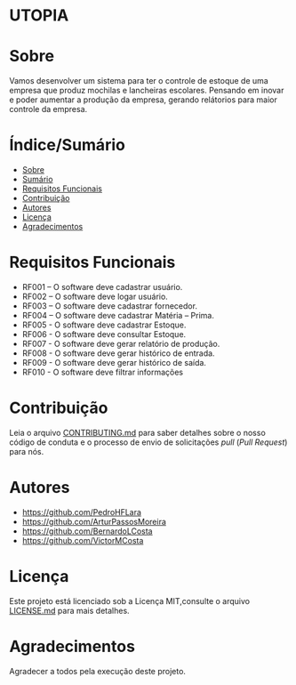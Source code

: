 # UTOPIA

# Sobre 

Vamos desenvolver um sistema para ter o controle de estoque de uma empresa que produz mochilas e lancheiras escolares. Pensando em inovar e poder aumentar a produção da empresa, gerando relátorios para maior controle da empresa. 

# Índice/Sumário

* [Sobre](#sobre-o-projeto)
* [Sumário](#índice/sumário)
* [Requisitos Funcionais](#requisitos-funcionais)
* [Contribuição](#contribuição)
* [Autores](#autores)
* [Licença](#licença)
* [Agradecimentos](#agradecimentos)

# Requisitos Funcionais 

* RF001 – O software deve cadastrar usuário.
* RF002 – O software deve logar usuário.
* RF003 – O software deve cadastrar fornecedor.
* RF004 – O software deve cadastrar Matéria – Prima.
* RF005 - O software deve cadastrar Estoque.
* RF006 - O software deve consultar Estoque.
* RF007 - O software deve gerar relatório de produção.
* RF008 - O software deve gerar histórico de entrada.
* RF009 - O software deve gerar histórico de saída.
* RF010 - O software deve filtrar informações

# Contribuição

Leia o arquivo [CONTRIBUTING.md](CONTRIBUTING.md) para saber detalhes sobre o nosso código de conduta e o processo de envio de solicitações *pull* (*Pull Request*) 
para nós.

# Autores

* https://github.com/PedroHFLara
* https://github.com/ArturPassosMoreira
* https://github.com/BernardoLCosta
* https://github.com/VictorMCosta

# Licença

Este projeto está licenciado sob a Licença MIT,consulte o arquivo [LICENSE.md](LICENSE.md) para mais detalhes.

# Agradecimentos

Agradecer a todos pela execução deste projeto.
